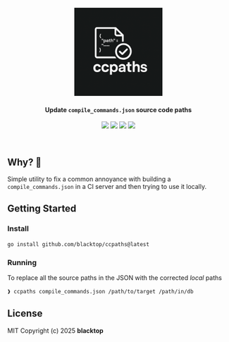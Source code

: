 <p align="center">
  <a href="https://github.com/blacktop/ccpaths"><img alt="ccpaths Logo" src="https://raw.githubusercontent.com/blacktop/ccpaths/main/docs/logo.png" height="200" /></a>
  <h4><p align="center">Update <code>compile_commands.json</code> source code paths</p></h4>
  <p align="center">
    <a href="https://github.com/blacktop/ccpaths/actions" alt="Actions">
          <img src="https://github.com/blacktop/ccpaths/actions/workflows/go.yml/badge.svg" /></a>
    <a href="https://github.com/blacktop/ccpaths/releases/latest" alt="Downloads">
          <img src="https://img.shields.io/github/downloads/blacktop/ccpaths/total.svg" /></a>
    <a href="https://github.com/blacktop/ccpaths/releases" alt="GitHub Release">
          <img src="https://img.shields.io/github/release/blacktop/ccpaths.svg" /></a>
    <a href="http://doge.mit-license.org" alt="LICENSE">
          <img src="https://img.shields.io/:license-mit-blue.svg" /></a>
</p>
<br>

## Why? 🤔

Simple utility to fix a common annoyance with building a `compile_commands.json` in a CI server and then trying to use it locally.

## Getting Started

### Install

```bash
go install github.com/blacktop/ccpaths@latest
```

### Running

To replace all the source paths in the JSON with the corrected *local* paths

```bash
❱ ccpaths compile_commands.json /path/to/target /path/in/db
```

## License

MIT Copyright (c) 2025 **blacktop**